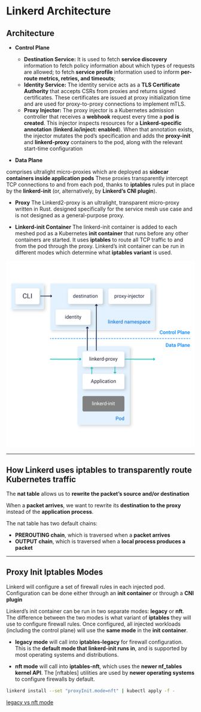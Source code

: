 # Linkerd Architecture

## Architecture

* **Control Plane**

  * **Destination Service:**
    It is used to fetch **service discovery** information to fetch policy information about which types of requests are allowed; to fetch **service profile** information used to inform **per-route metrics, retries, and timeouts**; 
  * **Identity Service:**
    The identity service acts as a **TLS Certificate Authority** that accepts CSRs from proxies and returns signed certificates. These certificates are issued at proxy initialization time and are used for proxy-to-proxy connections to implement mTLS.
  * **Proxy Injector:**
    The proxy injector is a Kubernetes admission controller that receives a **webhook** request every time a **pod is created**. This injector inspects resources for a **Linkerd-specific annotation** (**linkerd.io/inject: enabled**). When that annotation exists, the injector mutates the pod’s specification and adds the **proxy-init** and **linkerd-proxy** containers to the pod, along with the relevant start-time configuration

* **Data Plane**

comprises ultralight micro-proxies which are deployed as **sidecar containers inside application pods**
These proxies transparently intercept TCP connections to and from each pod, thanks to **iptables** rules put in place by the **linkerd-init** (or, alternatively, by **Linkerd’s CNI plugin**).

   * **Proxy**
The Linkerd2-proxy is an ultralight, transparent micro-proxy written in Rust.
designed specifically for the service mesh use case and is not designed as a general-purpose proxy.

   * **Linkerd-init Container**
The linkerd-init container is added to each meshed pod as a Kubernetes **init container** that runs before any other containers are started. It uses **iptables** to route all TCP traffic to and from the pod through the proxy. Linkerd’s init container can be run in different modes which determine what **iptables variant** is used.


![mtls](./images/control-plane.png)

---------------------------------------------------------------------------------------------------

## How Linkerd uses iptables to transparently route Kubernetes traffic

The **nat table** allows us to **rewrite the packet’s source and/or destination**

When a **packet arrives**, we want to rewrite its **destination to the proxy** instead of the **application process**.

The nat table has two default chains:

* **PREROUTING chain**, which is traversed when a **packet arrives**
* **OUTPUT chain**, which is traversed when a **local process produces a packet**


---------------------------------------------------------------------------------------------------

## Proxy Init Iptables Modes

Linkerd will configure a set of firewall rules in each injected pod. 
Configuration can be done either through an **init container** or through a **CNI plugin**

Linkerd’s init container can be run in two separate modes: **legacy** or **nft**. 
The difference between the two modes is what variant of **iptables** they will use to configure firewall rules.
Once configured, all injected workloads (including the control plane) will use the **same mode** in the **init container**.


* **legacy mode** will call into **iptables-legacy** for firewall configuration. 
    This is the **default mode that linkerd-init runs in**, and is supported by most operating systems and distributions.

* **nft mode** will call into **iptables-nft**, which uses the **newer nf_tables kernel API**.
    The [nftables] utilities are used by **newer operating systems** to configure firewalls by default.

```bash
linkerd install --set "proxyInit.mode=nft" | kubectl apply -f -
```

[legacy vs nft mode](https://developers.redhat.com/blog/2020/08/18/iptables-the-two-variants-and-their-relationship-with-nftables#)
